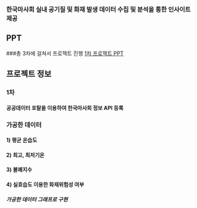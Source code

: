 ### 한국마사회 실내 공기질 및 화재 발생 데이터 수집 및 분석을 통한 인사이트 제공
## PPT
###총 3차에 걸쳐서 프로젝트 진행
[1차 프로젝트 PPT](https://www.canva.com/design/DAGB42fvvaM/rDsv2_QVZM5FUH3WrQg3hg/view?utm_content=DAGB42fvvaM&utm_campaign=designshare&utm_medium=link&utm_source=editor)
## 프로젝트 정보
### 1차
#### 공공데이터 포탈을 이용하여 한국마사회 정보 API 등록
### 가공한 데이터
#### 1) 평균 온습도 
#### 2) 최고, 최저기온 
#### 3) 불쾌지수
#### 4) 실효습도 이용한 화재위험성 여부 

##### 가공한 데이터 그래프로 구현



